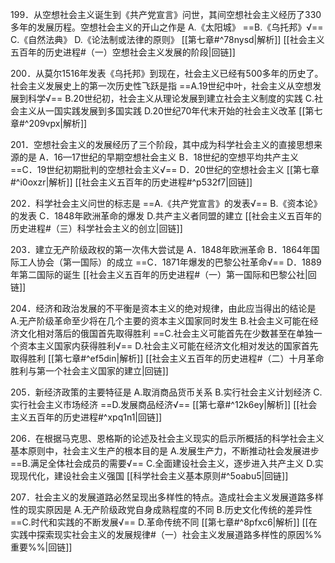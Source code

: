 199．从空想社会主义诞生到《共产党宣言》问世，其间空想社会主义经历了330多年的发展历程。空想社会主义的开山之作是
A.《太阳城》
==B.《乌托邦》√==
C.《自然法典》
D.《论法制或法律的原则》
[[第七章#^78nysd|解析]]
[[社会主义五百年的历史进程#（一）空想社会主义发展的阶段|回链]]

200．从莫尔1516年发表《乌托邦》到现在，社会主义已经有500多年的历史了。社会主义发展史上的第一次历史性飞跃是指
==A.19世纪中叶，社会主义从空想发展到科学√==
B.20世纪初，社会主义从理论发展到建立社会主义制度的实践
C.社会主义从一国实践发展到多国实践
D.20世纪70年代末开始的社会主义改革
[[第七章#^209vpx|解析]]

201．空想社会主义的发展经历了三个阶段，其中成为科学社会主义的直接思想来源的是
A．16—17世纪的早期空想社会主义
B．18世纪的空想平均共产主义
==C．19世纪初期批判的空想社会主义√==
D．20世纪的空想社会主义
[[第七章#^i0oxzr|解析]]
[[社会主义五百年的历史进程#^p532f7|回链]]

202．科学社会主义问世的标志是
==A.《共产党宣言》的发表√==
B.《资本论》的发表
C．1848年欧洲革命的爆发
D.共产主义者同盟的建立
[[社会主义五百年的历史进程#（三）科学社会主义的创立|回链]]

203．建立无产阶级政权的第一次伟大尝试是
A．1848年欧洲革命
B．1864年国际工人协会（第一国际）的成立
==C．1871年爆发的巴黎公社革命√==
D．1889年第二国际的诞生
[[社会主义五百年的历史进程#（一）第一国际和巴黎公社|回链]]

204．经济和政治发展的不平衡是资本主义的绝对规律，由此应当得出的结论是
A.无产阶级革命至少将在几个主要的资本主义国家同时发生
B.社会主义可能在经济文化相对落后的俄国首先取得胜利
==C.社会主义可能首先在少数甚至在单独一个资本主义国家内获得胜利√==
D.社会主义可能在经济文化相对发达的国家首先取得胜利
[[第七章#^ef5din|解析]]
[[社会主义五百年的历史进程#（二）十月革命胜利与第一个社会主义国家的建立|回链]]

205．新经济政策的主要特征是
A.取消商品货币关系
B.实行社会主义计划经济
C.实行社会主义市场经济
==D.发展商品经济√==
[[第七章#^12k6ey|解析]]
[[社会主义五百年的历史进程#^xpq1n1|回链]]

206．在根据马克思、恩格斯的论述及社会主义现实的启示所概括的科学社会主义基本原则中，社会主义生产的根本目的是
A.发展生产力，不断推动社会发展进步
==B.满足全体社会成员的需要√==
C.全面建设社会主义，逐步进入共产主义
D.实现现代化，建设社会主义强国
[[科学社会主义基本原则#^5oabu5|回链]]

207．社会主义的发展道路必然呈现出多样性的特点。造成社会主义发展道路多样性的现实原因是
A.无产阶级政党自身成熟程度的不同
B.历史文化传统的差异性
==C.时代和实践的不断发展√==
D.革命传统不同 
[[第七章#^8pfxc6|解析]]
[[在实践中探索现实社会主义的发展规律#（一）社会主义发展道路多样性的原因%%重要%%|回链]]